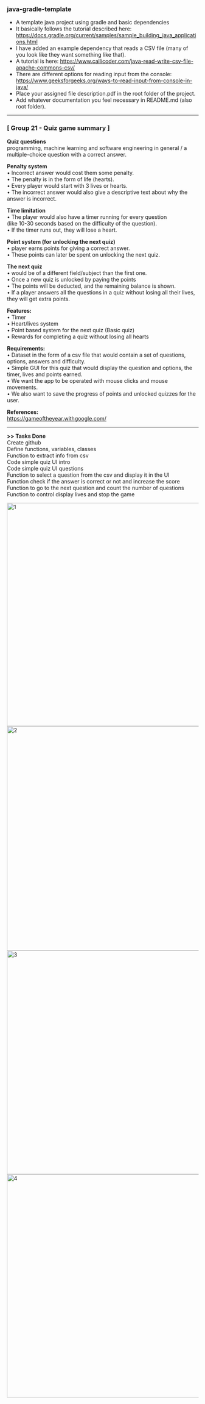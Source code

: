 ### java-gradle-template
- A template java project using gradle and basic dependencies  
- It basically follows the tutorial described here: https://docs.gradle.org/current/samples/sample_building_java_applications.html  
- I have added an example dependency that reads a CSV file (many of you look like they want something like that).   
- A tutorial is here: https://www.callicoder.com/java-read-write-csv-file-apache-commons-csv/  
- There are different options for reading input from the console: https://www.geeksforgeeks.org/ways-to-read-input-from-console-in-java/  
- Place your assigned file description.pdf in the root folder of the project.   
- Add whatever documentation you feel necessary in README.md (also root folder).  

---

### [ Group 21 - Quiz game summary ]

**Quiz questions**  
programming, machine learning and software engineering in general / a multiple-choice question with a correct answer.   
  
**Penalty system**  
• Incorrect answer would cost them some penalty.   
• The penalty is in the form of life (hearts).   
• Every player would start with 3 lives or hearts.   
• The incorrect answer would also give a descriptive text about why the answer is incorrect.   

**Time limitation**  
• The player would also have a timer running for every question   
(like 10-30 seconds based on the difficulty of the question).     
• If the timer runs out, they will lose a heart.   
  
**Point system (for unlocking the next quiz)**   
• player earns points for giving a correct answer.   
• These points can later be spent on unlocking the next quiz.  
  
**The next quiz**  
• would be of a different field/subject than the first one.   
• Once a new quiz is unlocked by paying the points  
• The points will be deducted, and the remaining balance is shown.   
• If a player answers all the questions in a quiz without losing all their lives, they will get extra points.  

**Features:**   
• Timer   
• Heart/lives system  
• Point based system for the next quiz (Basic quiz)  
• Rewards for completing a quiz without losing all hearts  

**Requirements:**  
• Dataset in the form of a csv file that would contain a set of questions, options, answers and difficulty.  
• Simple GUI for this quiz that would display the question and options, the timer, lives and points earned.  
• We want the app to be operated with mouse clicks and mouse movements.  
• We also want to save the progress of points and unlocked quizzes for the user.  
  
**References:**  
https://gameoftheyear.withgoogle.com/     

---  

**>> Tasks Done**  
Create github   
Define functions, variables, classes   
Function to extract info from csv   
Code simple quiz UI intro   
Code simple quiz UI questions  
Function to select a question from the csv and display it in the UI   
Function check if the answer is correct or not and increase the score    
Function to go to the next question and count the number of questions    
Function to control display lives and stop the game         




<img width="586" alt="1" src="https://user-images.githubusercontent.com/69658240/166991401-81d19d87-9e1e-40dc-8a64-063f22521a33.png">
<img width="589" alt="2" src="https://user-images.githubusercontent.com/69658240/166991483-c34eb7bd-d21f-476d-a648-c1061b1a5ed0.png">
<img width="587" alt="3" src="https://user-images.githubusercontent.com/69658240/166991499-988116c9-5dcf-4c2c-aa47-c65b157241e7.png">
<img width="586" alt="4" src="https://user-images.githubusercontent.com/69658240/166991531-7bf3523c-5dce-4280-b25e-46c8470209a8.png">




